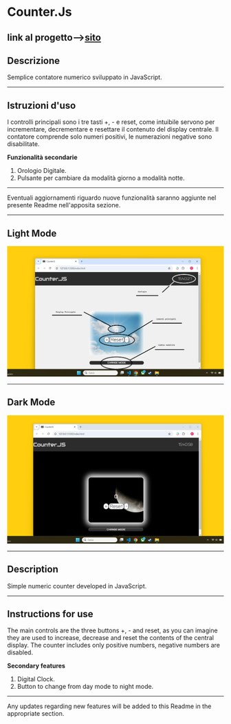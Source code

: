 # **Counter.Js** 

## link al progetto-->[sito](https://counterjsatmosphere.netlify.app/)

## **Descrizione**  

Semplice contatore numerico sviluppato in JavaScript. 

---

## **Istruzioni d'uso** 

I controlli principali sono i tre tasti +, - e reset, come intuibile servono per incrementare, decrementare e resettare il contenuto del display centrale. 
 Il contatore comprende solo numeri positivi, le numerazioni negative sono disabilitate. 

**Funzionalità secondarie** 
1. Orologio Digitale.
2. Pulsante per cambiare da modalità giorno a modalità notte. 

--- 

Eventuali aggiornamenti riguardo nuove funzionalità saranno aggiunte nel presente Readme nell'apposita sezione. 

--- 

## Light Mode

![Light](/asset/img-readme/CounterLight.png) 

--- 

## Dark Mode 

![Dark](/asset/img-readme/CounterDark.png)

---

## **Description**

Simple numeric counter developed in JavaScript.

---

## **Instructions for use** 

The main controls are the three buttons +, - and reset, as you can imagine they are used to increase, decrease and reset the contents of the central display. The counter includes only positive numbers, negative numbers are disabled.

**Secondary features**

1. Digital Clock.
2. Button to change from day mode to night mode. 

--- 

Any updates regarding new features will be added to this Readme in the appropriate section.

